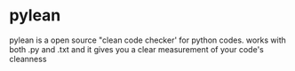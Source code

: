 # pylean
pylean is a open source "clean code checker' for python codes. works with both .py and .txt and it gives you a clear measurement of your code's cleanness
